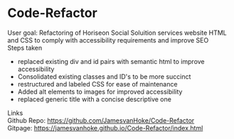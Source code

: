 # Code-Refactor

User goal: Refactoring of Horiseon Social Soluition services website HTML and CSS to comply with accessibility requirements and improve SEO  
Steps taken
* replaced existing div and id pairs with semantic html to improve accessibility  
* Consolidated existing classes and ID's to be more succinct  
* restructured and labeled CSS for ease of maintenance  
* Added alt elements to images for improved accessibility  
* replaced generic title with a concise descriptive one  
  
Links  
Github Repo: https://github.com/JamesvanHoke/Code-Refactor  
Gitpage: https://jamesvanhoke.github.io/Code-Refactor/index.html  
